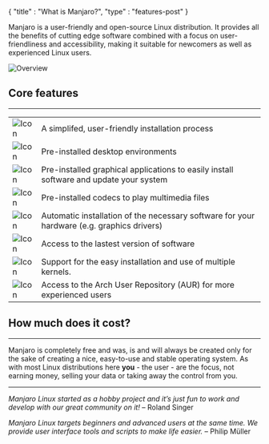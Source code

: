 {
  "title" : "What is Manjaro?",
  "type" : "features-post"
}

Manjaro is a user-friendly and open-source Linux distribution. It provides all the benefits of cutting edge software combined with a focus on user-friendliness and accessibility, making it suitable for newcomers as well as experienced Linux users.

![Overview](;baseurl;/img/features/overview.svg.png)

## Core features
---

|      |      |
|------|------|
| ![Icon](;baseurl;/img/features/installation.svg) | A simplifed, user-friendly installation process |
| ![Icon](;baseurl;/img/features/desktopenvironment.svg) | Pre-installed desktop environments |
| ![Icon](;baseurl;/img/features/package.svg) | Pre-installed graphical applications to easily install software and update your system |
| ![Icon](;baseurl;/img/features/movie.svg) | Pre-installed codecs to play multimedia files |
| ![Icon](;baseurl;/img/features/hardware.svg) | Automatic installation of the necessary software for your hardware (e.g. graphics drivers) |
| ![Icon](;baseurl;/img/features/star.svg) | Access to the lastest version of software |
| ![Icon](;baseurl;/img/features/kernel.svg) | Support for the easy installation and use of multiple kernels. |
| ![Icon](;baseurl;/img/features/aur.svg) | Access to the Arch User Repository (AUR) for more experienced users |

## How much does it cost?
---

Manjaro is completely free and was, is and will always be created only for the sake of creating a nice, easy-to-use and stable operating system. As with most Linux distributions here **you** - the user - are the focus, not earning money, selling your data or taking away the control from you.

---

*Manjaro Linux started as a hobby project and it’s just fun to work and develop with our great community on it!* – Roland Singer

*Manjaro Linux targets beginners and advanced users at the same time. We provide user interface tools and scripts to make life easier.* – Philip Müller
